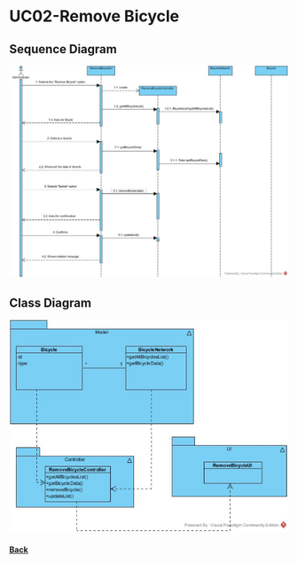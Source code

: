 # UC02-Remove Bicycle

##	Sequence Diagram
![UC02-Remove Bicycle-SD](UC02-SD.jpg)

##	Class Diagram
![UC02-RemoveBicycle-CD](UC02-CD.jpg)

#### [Back](../OODesign.md)
